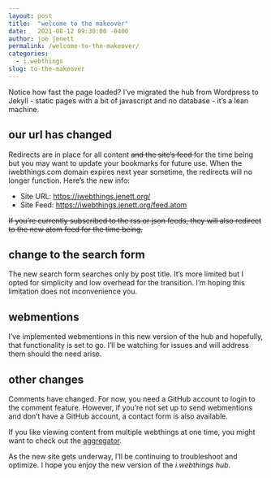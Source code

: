 ```yaml
---
layout: post
title:  "welcome to the makeover"
date:   2021-08-12 09:30:00 -0400
author: joe jenett
permalink: /welcome-to-the-makeover/
categories:
  - i.webthings
slug: to-the-makeover
---
```

<p>Notice how fast the page loaded? I’ve migrated the hub from Wordpress to Jekyll - static pages with a bit of javascript and no database - it’s a lean machine.</p>
<h2>our url has changed</h2>
<p>Redirects are in place for all content <span style="text-decoration:line-through;">and the site’s feed </span>for the time being but you may want to update your bookmarks for future use. When the iwebthings.com domain expires next year sometime, the redirects will no longer function. Here’s the new info:</p>  
<p><ul><li>Site URL: <a href="https://iwebthings.jenett.org/" title="">https://iwebthings.jenett.org/</a></li>
<li>Site Feed: <a href="https://iwebthings.jenett.org/feed.atom" title="">https://iwebthings.jenett.org/feed.atom</a></li></ul></p>
<p style="text-decoration:line-through;">If you’re currently subscribed to the rss or json feeds, they will also redirect to the new atom feed for the time being.</p><!-- excerpt-end -->
<h2>change to the search form</h2>
<p>The new search form searches only by post title. It’s more limited but I opted for simplicity and low overhead for the transition. I’m hoping this limitation does not inconvenience you.</p>
<h2>webmentions</h2>
<p>I’ve implemented webmentions in this new version of the hub and hopefully, that functionality is set to go. I’ll be watching for issues and will address them should the need arise.</p>
<h2>other changes</h2>
<p>Comments have changed. For now, you need a GitHub account to login to the comment feature. However, if you’re not set up to send webmentions and don’t have a GitHub account, a contact form is also available.</p>
<p>If you like viewing content from multiple webthings at one time, you might want to check out the <a href="https://jenett.org/aggregator/">aggregator</a>.</p>
<p>As the new site gets underway, I’ll be continuing to troubleshoot and optimize. I hope you enjoy the new version of the <em>i.webthings hub</em>.</p>

